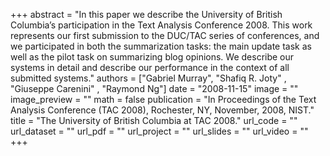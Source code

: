 +++
abstract = "In this paper we describe the University of British Columbia’s participation in the Text Analysis Conference 2008. This work represents our first submission to the DUC/TAC series of conferences, and we participated in both the summarization tasks: the main update task as well as the pilot task on summarizing blog opinions. We describe our systems in detail and describe our performance in the context of all submitted systems." 
authors = ["Gabriel Murray", "Shafiq R. Joty" , "Giuseppe Carenini" , "Raymond Ng"]
date = "2008-11-15"
image = ""
image_preview = ""
math = false
publication = "In Proceedings of the Text Analysis Conference (TAC 2008), Rochester, NY, November, 2008, NIST."
title = "The University of British Columbia at TAC 2008."
url_code = ""
url_dataset = ""
url_pdf = ""
url_project = ""
url_slides = ""
url_video = ""
+++


